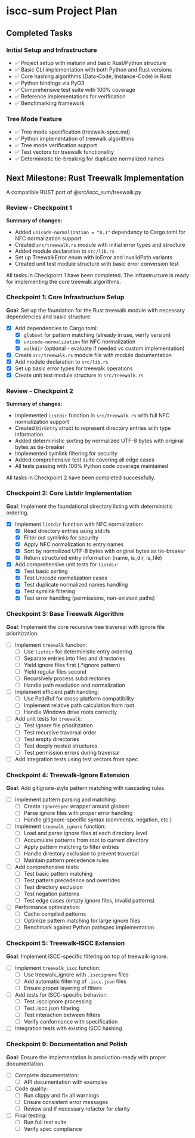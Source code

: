 # iscc-sum Project Plan

## Completed Tasks

### Initial Setup and Infrastructure

- ✅ Project setup with maturin and basic Rust/Python structure
- ✅ Basic CLI implementation with both Python and Rust versions
- ✅ Core hashing algorithms (Data-Code, Instance-Code) in Rust
- ✅ Python bindings via PyO3
- ✅ Comprehensive test suite with 100% coverage
- ✅ Reference implementations for verification
- ✅ Benchmarking framework

### Tree Mode Feature

- ✅ Tree mode specification (treewalk-spec.md)
- ✅ Python implementation of treewalk algorithms
- ✅ Tree mode verification support
- ✅ Test vectors for treewalk functionality
- ✅ Deterministic tie-breaking for duplicate normalized names

## Next Milestone: Rust Treewalk Implementation

A compatible RUST port of @src/iscc_sum/treewalk.py

### Review - Checkpoint 1

**Summary of changes:**

- Added `unicode-normalization = "0.1"` dependency to Cargo.toml for NFC normalization support
- Created `src/treewalk.rs` module with initial error types and structure
- Added module declaration to `src/lib.rs`
- Set up TreewalkError enum with IoError and InvalidPath variants
- Created unit test module structure with basic error conversion test

All tasks in Checkpoint 1 have been completed. The infrastructure is ready for implementing the core treewalk
algorithms.

### Checkpoint 1: Core Infrastructure Setup

**Goal**: Set up the foundation for the Rust treewalk module with necessary dependencies and basic structure.

- [x] Add dependencies to Cargo.toml:
  - [x] `globset` for pattern matching (already in use, verify version)
  - [x] `unicode-normalization` for NFC normalization
  - [x] `walkdir` (optional - evaluate if needed vs custom implementation)
- [x] Create `src/treewalk.rs` module file with module documentation
- [x] Add module declaration to `src/lib.rs`
- [x] Set up basic error types for treewalk operations
- [x] Create unit test module structure in `src/treewalk.rs`

### Review - Checkpoint 2

**Summary of changes:**

- Implemented `listdir` function in `src/treewalk.rs` with full NFC normalization support
- Created `DirEntry` struct to represent directory entries with type information
- Added deterministic sorting by normalized UTF-8 bytes with original bytes as tie-breaker
- Implemented symlink filtering for security
- Added comprehensive test suite covering all edge cases
- All tests passing with 100% Python code coverage maintained

All tasks in Checkpoint 2 have been completed successfully.

### Checkpoint 2: Core Listdir Implementation

**Goal**: Implement the foundational directory listing with deterministic ordering.

- [x] Implement `listdir` function with NFC normalization:
  - [x] Read directory entries using std::fs
  - [x] Filter out symlinks for security
  - [x] Apply NFC normalization to entry names
  - [x] Sort by normalized UTF-8 bytes with original bytes as tie-breaker
  - [x] Return structured entry information (name, is_dir, is_file)
- [x] Add comprehensive unit tests for `listdir`:
  - [x] Test basic sorting
  - [x] Test Unicode normalization cases
  - [x] Test duplicate normalized names handling
  - [x] Test symlink filtering
  - [x] Test error handling (permissions, non-existent paths)

### Checkpoint 3: Base Treewalk Algorithm

**Goal**: Implement the core recursive tree traversal with ignore file prioritization.

- [ ] Implement `treewalk` function:
  - [ ] Use `listdir` for deterministic entry ordering
  - [ ] Separate entries into files and directories
  - [ ] Yield ignore files first (.\*ignore pattern)
  - [ ] Yield regular files second
  - [ ] Recursively process subdirectories
  - [ ] Handle path resolution and normalization
- [ ] Implement efficient path handling:
  - [ ] Use PathBuf for cross-platform compatibility
  - [ ] Implement relative path calculation from root
  - [ ] Handle Windows drive roots correctly
- [ ] Add unit tests for `treewalk`:
  - [ ] Test ignore file prioritization
  - [ ] Test recursive traversal order
  - [ ] Test empty directories
  - [ ] Test deeply nested structures
  - [ ] Test permission errors during traversal
- [ ] Add integration tests using test vectors from spec

### Checkpoint 4: Treewalk-Ignore Extension

**Goal**: Add gitignore-style pattern matching with cascading rules.

- [ ] Implement pattern parsing and matching:
  - [ ] Create `IgnoreSpec` wrapper around globset
  - [ ] Parse ignore files with proper error handling
  - [ ] Handle gitignore-specific syntax (comments, negation, etc.)
- [ ] Implement `treewalk_ignore` function:
  - [ ] Load and parse ignore files at each directory level
  - [ ] Accumulate patterns from root to current directory
  - [ ] Apply pattern matching to filter entries
  - [ ] Handle directory exclusion to prevent traversal
  - [ ] Maintain pattern precedence rules
- [ ] Add comprehensive tests:
  - [ ] Test basic pattern matching
  - [ ] Test pattern precedence and overrides
  - [ ] Test directory exclusion
  - [ ] Test negation patterns
  - [ ] Test edge cases (empty ignore files, invalid patterns)
- [ ] Performance optimization:
  - [ ] Cache compiled patterns
  - [ ] Optimize pattern matching for large ignore files
  - [ ] Benchmark against Python pathspec implementation

### Checkpoint 5: Treewalk-ISCC Extension

**Goal**: Implement ISCC-specific filtering on top of treewalk-ignore.

- [ ] Implement `treewalk_iscc` function:
  - [ ] Use treewalk_ignore with `.isccignore` files
  - [ ] Add automatic filtering of `.iscc.json` files
  - [ ] Ensure proper layering of filters
- [ ] Add tests for ISCC-specific behavior:
  - [ ] Test .isccignore processing
  - [ ] Test .iscc.json filtering
  - [ ] Test interaction between filters
  - [ ] Verify conformance with specification
- [ ] Integration tests with existing ISCC hashing

### Checkpoint 9: Documentation and Polish

**Goal**: Ensure the implementation is production-ready with proper documentation.

- [ ] Complete documentation:
  - [ ] API documentation with examples
- [ ] Code quality:
  - [ ] Run clippy and fix all warnings
  - [ ] Ensure consistent error messages
  - [ ] Review and if necessary refactor for clarity
- [ ] Final testing:
  - [ ] Run full test suite
  - [ ] Verify spec compliance
